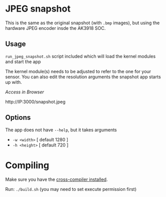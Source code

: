 # JPEG snapshot
This is the same as the original snapshot (with `.bmp` images), but using the hardware JPEG encoder insde the AK3918 SOC.

## Usage

`run_jpeg_snapshot.sh` script included which will load the kernel modules and start the app

The kernel module(s) needs to be adjusted to refer to the one for your sensor.
You can also edit the resolution arguments the snapshot app starts up with.

*Access in Browser*

http://IP:3000/snapshot.jpeg

## Options

The app does not have `--help`, but it takes arguments
- `-w <width>` [ default 1280 ]
- `-h <height>` [ default 720 ]

# Compiling

Make sure you have the [cross-compiler installed](https://gitea.raspiweb.com/Gerge/Anyka_ak3918_hacking_journey/src/branch/main/cross-compile).

Run: `./build.sh` (you may need to set execute permission first)


